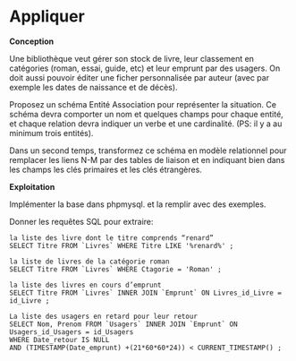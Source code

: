 # Appliquer


<b>Conception</b>

Une bibliothèque veut gérer son stock de livre, leur classement en catégories (roman, essai, guide, etc) et leur emprunt par des usagers. On doit aussi pouvoir éditer une ficher personnalisée par auteur (avec par exemple les dates de naissance et de décès).

Proposez un schéma Entité Association pour représenter la situation. Ce schéma devra comporter un nom et quelques champs pour chaque entité, et chaque relation devra indiquer un verbe et une cardinalité. (PS: il y a au minimum trois entités).

Dans un second temps, transformez ce schéma en modèle relationnel pour remplacer les liens N-M par des tables de liaison et en indiquant bien dans les champs les clés primaires et les clés étrangères.


<b>Exploitation</b>

Implémenter la base dans phpmysql. et la remplir avec des exemples.

Donner les requêtes SQL pour extraire:

    la liste des livre dont le titre comprends “renard”
    SELECT Titre FROM `Livres` WHERE Titre LIKE '%renard%' ;
    
    la liste de livres de la catégorie roman
    SELECT Titre FROM `Livres` WHERE Ctagorie = 'Roman' ;
    
    la liste des livres en cours d’emprunt
    SELECT Titre FROM `Livres` INNER JOIN `Emprunt` ON Livres_id_Livre = id_Livre ;
    
    La liste des usagers en retard pour leur retour
    SELECT Nom, Prenom FROM `Usagers` INNER JOIN `Emprunt` ON Usagers_id_Usagers = id_Usagers 
    WHERE Date_retour IS NULL 
    AND (TIMESTAMP(Date_emprunt) +(21*60*60*24)) < CURRENT_TIMESTAMP() ;
    

